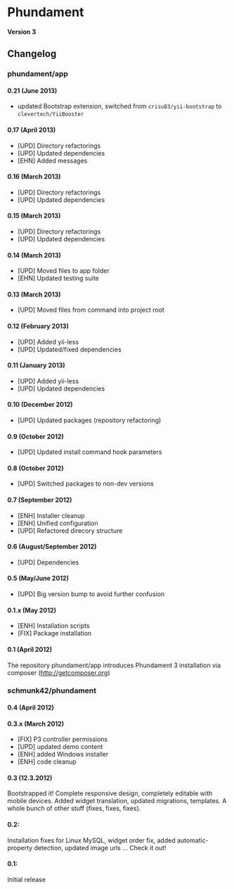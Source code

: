 Phundament
==========

**Version 3**

Changelog
---------

### phundament/app

#### 0.21 (June 2013)

 * updated Bootstrap extension, switched from `crisu83/yii-bootstrap` to `clevertech/YiiBooster`

#### 0.17 (April 2013)

 * [UPD] Directory refactorings
 * [UPD] Updated dependencies 
 * [EHN] Added messages

#### 0.16 (March 2013)

 * [UPD] Directory refactorings
 * [UPD] Updated dependencies 

#### 0.15 (March 2013)

 * [UPD] Directory refactorings
 * [UPD] Updated dependencies 

#### 0.14 (March 2013)

 * [UPD] Moved files to app folder
 * [EHN] Updated testing suite

#### 0.13 (March 2013)

 * [UPD] Moved files from command into project root

#### 0.12 (February 2013)

 * [UPD] Added yii-less
 * [UPD] Updated/fixed dependencies

#### 0.11 (January 2013)

 * [UPD] Added yii-less
 * [UPD] Updated dependencies

#### 0.10 (December 2012)

 * [UPD] Updated packages (repository refactoring)

#### 0.9 (October 2012)

 * [UPD] Updated install command hook parameters

#### 0.8 (October 2012)

 * [UPD] Switched packages to non-dev versions

#### 0.7 (September 2012)

 * [ENH] Installer cleanup
 * [ENH] Unified configuration
 * [UPD] Refactored direcory structure

#### 0.6 (August/September 2012)

 * [UPD] Dependencies

#### 0.5 (May/June 2012)

 * [UPD] Big version bump to avoid further confusion

#### 0.1.x (May 2012)

 * [ENH] Installation scripts
 * [FIX] Package installation

#### 0.1 (April 2012)

The repository phundament/app introduces Phundament 3 installation via composer (http://getcomposer.org)

### schmunk42/phundament

#### 0.4 (April 2012)

#### 0.3.x (March 2012)

 * [FIX] P3 controller permissions
 * [UPD] updated demo content
 * [ENH] added Windows installer
 * [ENH] code cleanup

#### 0.3 (12.3.2012)
Bootstrapped it! Complete responsive design, completely editable with mobile devices. Added widget translation, updated migrations, templates. A whole bunch of other stuff (fixes, fixes, fixes).

#### 0.2:
Installation fixes for Linux MySQL, widget order fix, added automatic-property detection, updated image urls ... Check it out!

#### 0.1:
Initial release